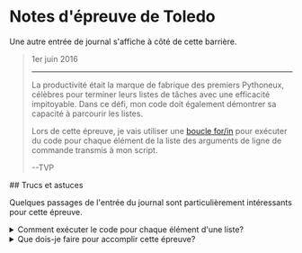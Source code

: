# Notes d'épreuve de Toledo

Une autre entrée de journal s'affiche à côté de cette barrière.

<blockquote>
1er juin 2016
<hr/>
<p>
La productivité était la marque de fabrique des premiers Pythoneux, célèbres pour terminer leurs listes de tâches avec une efficacité impitoyable. Dans ce défi, mon code doit également démontrer sa capacité à parcourir les listes.
</p>
<p>
Lors de cette épreuve, je vais utiliser une <a href="https://realpython.com/python-for-loop">boucle for/in</a> pour exécuter du code pour chaque élément de la liste des arguments de ligne de commande transmis à mon script. 
</p>
<p>
--TVP
</p>
</blockquote>
## Trucs et astuces

Quelques passages de l'entrée du journal sont particulièrement intéressants pour cette épreuve.

<details>
<summary>Comment exécuter le code pour chaque élément d'une liste?</summary>
L'exécution du code pour chaque élément d'une liste (ou l'__itération__ d'une liste) est l'une des tâches les plus courantes de la programmation. Pour accomplir cette épreuve, utilisez une [boucle for/in](https://realpython.com/python-for-loop/) pour exécuter un bloc de code pour chaque élément d'une liste. Examinons un exemple à l'aide de notre liste d'alimentation précédente.

```python
groceries = ['apples', 'coffee', 'pizza rolls', 'olives']

print("These are the items on my grocery list:")
for item in groceries:
    string_to_print = f"- {item}"
    print(string_to_print)
```

Lorsque vous exécutez ce code, vous créez une liste ordonnée de quatre chaînes, comme précédemment. Cette fois-ci, vous utilisez une nouvelle instruction&nbsp;: `for item in groceries:`

Votre code indique quelques éléments dans cette instruction unique&nbsp;:

* Je souhaite exécuter le code en commençant par la ligne suivante pour chaque élément de la liste stockée dans la variable nommée `groceries`
* Chaque fois que ce code s'exécute, créez une variable appelée `item` qui fait référence à l'élément suivant de la liste

Le code qui s'exécute pendant la boucle __est en retrait d'une tabulation (environ quatre espaces)__ par rapport au début de la boucle for. [Cette indentation](https://docs.python.org/3/reference/lexical_analysis.html#indentation) indique à Python le code à exécuter pendant la boucle. Sans l'indentation, le code serait exécuté dans l'ordre et la logique ne fonctionnerait pas.

Une amélioration peut être apportée à cette logique qui utilise l'[énumération](https://docs.python.org/3/library/functions.html#enumerate) de fonctions intégrées. Vous obtenez ainsi l'__index__ de chaque élément au fur et à mesure que parcourez la liste&nbsp;:

```python
groceries = ['apples', 'coffee', 'pizza rolls', 'olives']

print("These are the items on my grocery list:")
for index, item in enumerate(groceries, start=1):
    string_to_print = f"{index}. {item}"
    print(string_to_print)
```

La technique ci-dessus peut être utile lors de cette épreuve.

</details>
<details>
<summary>Que dois-je faire pour accomplir cette épreuve?</summary>
Créez un fichier appelé `list_iteration.py` dans votre dossier de code situé ici&nbsp;:

```bash
<%= env.TQ_PYTHON_CODE_PATH.value %>
```

Utilisez le code suivant comme point de départ&nbsp;: il crée une nouvelle liste appelée `order_of_succession`, qui contient tous les arguments transmis à votre script.

```python
import sys

# Set up a list for our code to work with that omits the first CLI argument, 
# which is the name of our script (list_iteration.py)
order_of_succession = sys.argv
order_of_succession.pop(0)

# Now, order_of_succession is ready for us to work with
```

Votre code doit imprimer le nom de chaque personne de cette liste, précédé de son ordre dans l'ordre de succession Pythonique. Reportez-vous à l'onglet «&nbsp;Objectif&nbsp;» pour découvrir un exemple d'entrée et de sortie.

Le reste de cette présentation contient de l'aide sur l'exécution du code pour chaque élément d'une liste. Une fois que vous avez écrit un code qui peut traiter tous les arguments de ligne de commande dans votre script, cliquez sur le bouton *HACK* pour vérifier votre travail&nbsp;!

</details>
